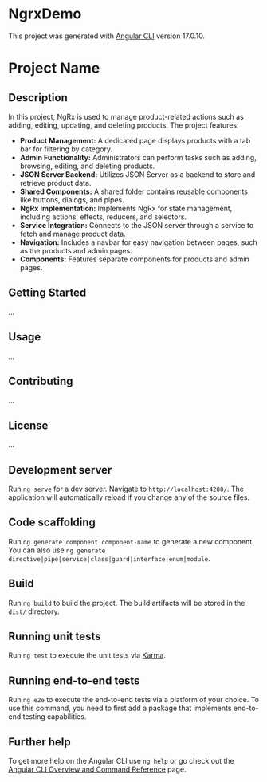 # NgrxDemo

This project was generated with [Angular CLI](https://github.com/angular/angular-cli) version 17.0.10.

# Project Name

## Description

In this project, NgRx is used to manage product-related actions such as adding, editing, updating, and deleting products. The project features:

- **Product Management:** A dedicated page displays products with a tab bar for filtering by category.
- **Admin Functionality:** Administrators can perform tasks such as adding, browsing, editing, and deleting products.
- **JSON Server Backend:** Utilizes JSON Server as a backend to store and retrieve product data.
- **Shared Components:** A shared folder contains reusable components like buttons, dialogs, and pipes.
- **NgRx Implementation:** Implements NgRx for state management, including actions, effects, reducers, and selectors.
- **Service Integration:** Connects to the JSON server through a service to fetch and manage product data.
- **Navigation:** Includes a navbar for easy navigation between pages, such as the products and admin pages.
- **Components:** Features separate components for products and admin pages.

## Getting Started

...

## Usage

...

## Contributing

...

## License

...


## Development server

Run `ng serve` for a dev server. Navigate to `http://localhost:4200/`. The application will automatically reload if you change any of the source files.

## Code scaffolding

Run `ng generate component component-name` to generate a new component. You can also use `ng generate directive|pipe|service|class|guard|interface|enum|module`.

## Build

Run `ng build` to build the project. The build artifacts will be stored in the `dist/` directory.

## Running unit tests

Run `ng test` to execute the unit tests via [Karma](https://karma-runner.github.io).

## Running end-to-end tests

Run `ng e2e` to execute the end-to-end tests via a platform of your choice. To use this command, you need to first add a package that implements end-to-end testing capabilities.

## Further help

To get more help on the Angular CLI use `ng help` or go check out the [Angular CLI Overview and Command Reference](https://angular.io/cli) page.
